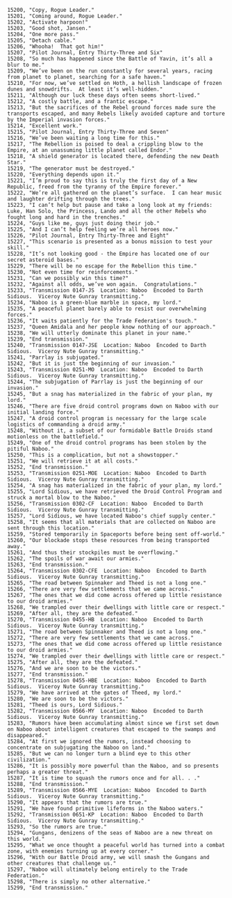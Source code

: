 ﻿```text
15200, "Copy, Rogue Leader."
15201, "Coming around, Rogue Leader."
15202, "Activate harpoon!"
15203, "Good shot, Jansen."
15204, "One more pass."
15205, "Detach cable."
15206, "Whooha!  That got him!"
15207, "Pilot Journal, Entry Thirty-Three and Six"
15208, "So much has happened since the Battle of Yavin, it’s all a blur to me."
15209, "We’ve been on the run constantly for several years, racing from planet to planet, searching for a safe haven."
15210, "For now, we’ve settled on Hoth, a hellish landscape of frozen dunes and snowdrifts.  At least it’s well-hidden."
15211, "Although our luck these days often seems short-lived."
15212, "A costly battle, and a frantic escape."
15213, "But the sacrifices of the Rebel ground forces made sure the transports escaped, and many Rebels likely avoided capture and torture by the Imperial invasion forces."
15214, "Excellent work."
15215, "Pilot Journal, Entry Thirty-Three and Seven"
15216, "We’ve been waiting a long time for this."
15217, "The Rebellion is poised to deal a crippling blow to the Empire, at an unassuming little planet called Endor."
15218, "A shield generator is located there, defending the new Death Star."
15219, "The generator must be destroyed."
15220, "Everything depends upon it."
15221, "I’m proud to say this is truly the first day of a New Republic, freed from the tyranny of the Empire forever."
15222, "We’re all gathered on the planet’s surface.  I can hear music and laughter drifting through the trees."
15223, "I can’t help but pause and take a long look at my friends: Luke, Han Solo, the Princess, Lando and all the other Rebels who fought long and hard in the trenches."
15224, "Guys like me, guys just doing their job."
15225, "And I can’t help feeling we’re all heroes now."
15226, "Pilot Journal, Entry Thirty-Three and Eight"
15227, "This scenario is presented as a bonus mission to test your skill."
15228, "It’s not looking good - the Empire has located one of our secret asteroid bases."
15229, "There will be no escape for the Rebellion this time."
15230, "Not even time for reinforcements."
15231, "Can we possibly win this time?"
15232, "Against all odds, we’ve won again.  Congratulations."
15233, "Transmission 0147-JS  Location: Naboo  Encoded to Darth Sidious.  Viceroy Nute Gunray transmitting."
15234, "Naboo is a green-blue marble in space, my lord."
15235, "A peaceful planet barely able to resist our overwhelming forces."
15236, "It waits patiently for the Trade Federation's touch."
15237, "Queen Amidala and her people know nothing of our approach."
15238, "We will utterly dominate this planet in your name."
15239, "End transmission."
15240, "Transmission 0147-JSE  Location: Naboo  Encoded to Darth Sidious.  Viceroy Nute Gunray transmitting."
15241, "Parrlay is subjugated."
15242, "But it is just the beginning of our invasion."
15243, "Transmission 0251-MO  Location: Naboo  Encoded to Darth Sidious.  Viceroy Nute Gunray transmitting."
15244, "The subjugation of Parrlay is just the beginning of our invasion."
15245, "But a snag has materialized in the fabric of your plan, my lord."
15246, "There are five droid control programs down on Naboo with our initial landing force."
15247, "A droid control program is necessary for the large scale logistics of commanding a droid army."
15248, "Without it, a subset of our formidable Battle Droids stand motionless on the battlefield."
15249, "One of the droid control programs has been stolen by the pitiful Naboo."
15250, "This is a complication, but not a showstopper."
15251, "We will retrieve it at all costs."
15252, "End transmission."
15253, "Transmission 0251-MOE  Location: Naboo  Encoded to Darth Sidious.  Viceroy Nute Gunray transmitting."
15254, "A snag has materialized in the fabric of your plan, my lord."
15255, "Lord Sidious, we have retrieved the Droid Control Program and struck a mortal blow to the Naboo."
15256, "Transmission 0302-CF  Location: Naboo  Encoded to Darth Sidious.  Viceroy Nute Gunray transmitting."
15257, "Lord Sidious, we have located Naboo's chief supply center."
15258, "It seems that all materials that are collected on Naboo are sent through this location."
15259, "Stored temporarily in Spaceports before being sent off-world."
15260, "Our blockade stops these resources from being transported away."
15261, "And thus their stockpiles must be overflowing."
15262, "The spoils of war await our armies."
15263, "End transmission."
15264, "Transmission 0302-CFE  Location: Naboo  Encoded to Darth Sidious.  Viceroy Nute Gunray transmitting."
15265, "The road between Spinnaker and Theed is not a long one."
15266, "There are very few settlements that we came across."
15267, "The ones that we did come across offered up little resistance to our droid armies."
15268, "We trampled over their dwellings with little care or respect."
15269, "After all, they are the defeated."
15270, "Transmission 0455-HB  Location: Naboo  Encoded to Darth Sidious.  Viceroy Nute Gunray transmitting."
15271, "The road between Spinnaker and Theed is not a long one."
15272, "There are very few settlements that we came across."
15273, "The ones that we did come across offered up little resistance to our droid armies."
15274, "We trampled over their dwellings with little care or respect."
15275, "After all, they are the defeated."
15276, "And we are soon to be the victors."
15277, "End transmission."
15278, "Transmission 0455-HBE  Location: Naboo  Encoded to Darth Sidious.  Viceroy Nute Gunray transmitting."
15279, "We have arrived at the gates of Theed, my lord."
15280, "We are soon to be the victors."
15281, "Theed is ours, Lord Sidious."
15282, "Transmission 0566-MY  Location: Naboo  Encoded to Darth Sidious.  Viceroy Nute Gunray transmitting."
15283, "Rumors have been accumulating almost since we first set down on Naboo about intelligent creatures that escaped to the swamps and disappeared."
15284, "At first we ignored the rumors, instead choosing to concentrate on subjugating the Naboo on land."
15285, "But we can no longer turn a blind eye to this other civilization."
15286, "It is possibly more powerful than the Naboo, and so presents perhaps a greater threat."
15287, "It is time to squash the rumors once and for all. . ."
15288, "End transmission."
15289, "Transmission 0566-MYE  Location: Naboo  Encoded to Darth Sidious.  Viceroy Nute Gunray transmitting."
15290, "It appears that the rumors are true."
15291, "We have found primitive lifeforms in the Naboo waters."
15292, "Transmission 0651-KP  Location: Naboo  Encoded to Darth Sidious.  Viceroy Nute Gunray transmitting."
15293, "So the rumors are true."
15294, "Gungans, denizens of the seas of Naboo are a new threat on this world."
15295, "What we once thought a peaceful world has turned into a combat zone, with enemies turning up at every corner."
15296, "With our Battle Droid army, we will smash the Gungans and other creatures that challenge us."
15297, "Naboo will ultimately belong entirely to the Trade Federation."
15298, "There is simply no other alternative."
15299, "End transmission."
```